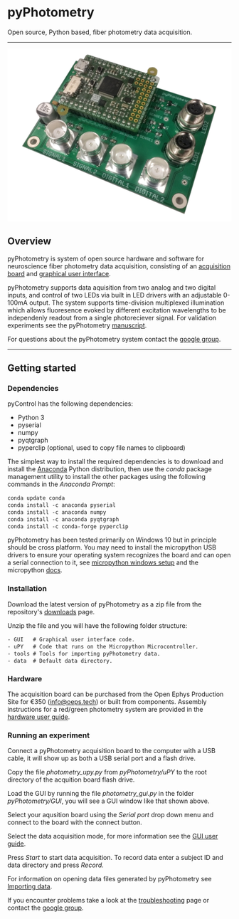 # pyPhotometry

Open source, Python based, fiber photometry data acquisition.

---

![Acquisition board](media/board_photo.jpg)

## Overview

pyPhotometry is system of open source hardware and software for neuroscience fiber photometry data acquisition, consisting of an [acquisition board](user-guide/hardware.md) and [graphical user interface](user-guide/graphical-user-interface.md). 

pyPhotometry supports data aquisition from two analog and two digital inputs, and control of two LEDs via built in LED drivers with an adjustable 0-100mA output.  The system supports time-division multiplexed illumination which allows fluoresence evoked by different excitation wavelengths to be independenly readout from a single photoreciever signal.  For validation experiments see the pyPhotometry [manuscript](https://www.biorxiv.org/content/early/2018/10/03/434225).

For questions about the pyPhotometry system contact the [google group](https://groups.google.com/forum/#!forum/pycontrol).

---

## Getting started

### Dependencies

pyControl has the following dependencies:

- Python 3 
- pyserial
- numpy
- pyqtgraph
- pyperclip (optional, used to copy file names to clipboard)

The simplest way to install the required dependencies is to download and install the [Anaconda](https://www.anaconda.com/download/) Python distribution, then use the *conda* package management utility to install the other packages using the following commands in the *Anaconda Prompt*:

```
conda update conda
conda install -c anaconda pyserial
conda install -c anaconda numpy
conda install -c anaconda pyqtgraph
conda install -c conda-forge pyperclip
```

pyPhotometry has been tested primarily on Windows 10 but in principle should be cross platform.  You may need to install the micropython USB drivers to ensure your operating system recognizes the board and can open a serial connection to it, see [micropython windows setup](http://micropython.org/resources/Micro-Python-Windows-setup.pdf) and the micropython [docs](http://docs.micropython.org/en/latest/pyboard/pyboard/tutorial/repl.html).

### Installation

Download the latest version of pyPhotometry as a zip file from the repository's [downloads](https://bitbucket.org/takam/pyPhotometry/downloads/) page.

Unzip the file and you will have the following folder structure:

```
- GUI   # Graphical user interface code.
- uPY   # Code that runs on the Micropython Microcontroller.
- tools # Tools for importing pyPhotometry data.
- data  # Default data directory.
```

### Hardware

The acquisition board can be purchased from the Open Ephys Production Site for €350 (<info@oeps.tech>) or built from components.  Assembly instructions for a red/green photometry system are provided in the [hardware user guide](user-guide/hardware.md#assembly-instructions).

### Running an experiment

Connect a pyPhotometry acquisition board to the computer with a USB cable, it will show up as both a USB serial port and a flash drive.

Copy the file *photometry_upy.py* from *pyPhotometry/uPY* to the root directory of the acquition board flash drive.

Load the GUI by running the file *photometry_gui.py* in the folder *pyPhotometry/GUI*, you will see a GUI window like that shown above.

Select your aqusition board using the *Serial port* drop down menu and connect to the board with the connect button.

Select the data acquisition mode, for more information see the [GUI user guide](user-guide/graphical-user-interface.md#acquisition-settings).

Press *Start* to start data acquisition.  To record data enter a subject ID and data directory and press *Record*.

For information on opening data files generated by pyPhotometry see [Importing data](user-guide/importing-data.md).

If you encounter problems take a look at the [troubleshooting](user-guide/troubleshooting.md) page or contact the [google group](https://groups.google.com/forum/#!forum/pycontrol).